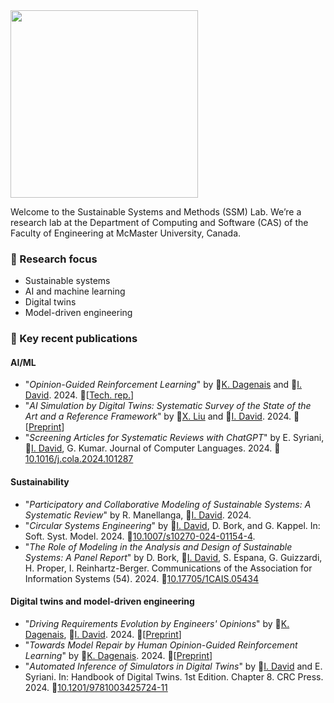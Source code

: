 <img src="https://istvandavid.com/wp-content/uploads/2023/11/ssm-full-768x126.png" width="300"/>

Welcome to the Sustainable Systems and Methods (SSM) Lab. We’re a research lab at the Department of Computing and Software (CAS) of the Faculty of Engineering at McMaster University, Canada.

### :telescope: Research focus
- Sustainable systems
- AI and machine learning
- Digital twins
- Model-driven engineering

### :page_with_curl: Key recent publications
#### AI/ML
- "_Opinion-Guided Reinforcement Learning_" by :bust_in_silhouette:[K. Dagenais](https://github.com/dagenaik) and :bust_in_silhouette:[I. David](https://istvandavid.com/). 2024. :page_facing_up:[[Tech. rep.](https://arxiv.org/abs/2405.17287)]
- "_AI Simulation by Digital Twins: Systematic Survey of the State of the Art and a Reference Framework_" by :bust_in_silhouette:[X. Liu](https://github.com/sharonlll) and :bust_in_silhouette:[I. David](https://istvandavid.com/). 2024. :page_facing_up:[[Preprint](https://istvandavid.com/files/AI-Simulation-Survey-2024.pdf)]
- "_Screening Articles for Systematic Reviews with ChatGPT_" by E. Syriani, :bust_in_silhouette:[I. David](https://istvandavid.com/), G. Kumar. Journal of Computer Languages. 2024. :page_facing_up:[10.1016/j.cola.2024.101287](https://doi.org/10.1016/j.cola.2024.101287)

#### Sustainability
- "_Participatory and Collaborative Modeling of Sustainable Systems: A Systematic Review_" by R. Manellanga, :bust_in_silhouette:[I. David](https://istvandavid.com/). 2024.
- "_Circular Systems Engineering_" by :bust_in_silhouette:[I. David](https://istvandavid.com/), D. Bork, and G. Kappel. In: Soft. Syst. Model. 2024. :page_facing_up:[10.1007/s10270-024-01154-4](https://doi.org/10.1007/s10270-024-01154-4).
- "_The Role of Modeling in the Analysis and Design of Sustainable Systems: A Panel Report_" by D. Bork, :bust_in_silhouette:[I. David](https://istvandavid.com/), S. Espana, G. Guizzardi, H. Proper, I. Reinhartz-Berger. Communications of the Association for Information Systems (54). 2024. :page_facing_up:[10.17705/1CAIS.05434](https://aisel.aisnet.org/cais/vol54/iss1/41/)

#### Digital twins and model-driven engineering
- "_Driving Requirements Evolution by Engineers' Opinions_" by :bust_in_silhouette:[K. Dagenais](https://github.com/dagenaik), :bust_in_silhouette:[I. David](https://istvandavid.com/). 2024. :page_facing_up:[[Preprint](https://istvandavid.com/files/Requirements-evolution-uncertainty-MPM4CPS-2024.pdf)]
- "_Towards Model Repair by Human Opinion-Guided Reinforcement Learning_" by :bust_in_silhouette:[K. Dagenais](https://github.com/dagenaik). 2024. :page_facing_up:[[Preprint](https://kyannadagenais.ca/uploads/papers/Model-repair-guided-reinforcement-learning-SRC2024.pdf)]
- "_Automated Inference of Simulators in Digital Twins_" by :bust_in_silhouette:[I. David](https://istvandavid.com/) and E. Syriani. In: Handbook of Digital Twins. 1st Edition. Chapter 8. CRC Press. 2024. :page_facing_up:[10.1201/9781003425724-11](https://doi.org/10.1201/9781003425724-11)
